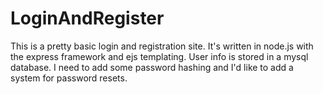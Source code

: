 # LoginAndRegister
This is a pretty basic login and registration site.  It's written in node.js with the express framework and ejs templating.
User info is stored in a mysql database.
I need to add some password hashing and I'd like to add a system
for password resets.  
